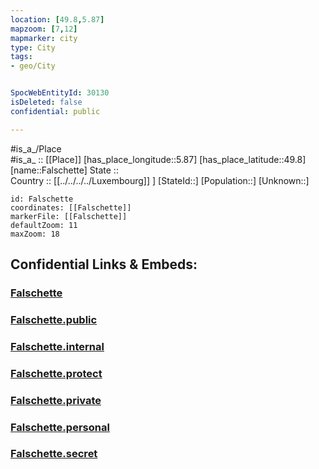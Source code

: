 ```yaml
---
location: [49.8,5.87] 
mapzoom: [7,12] 
mapmarker: city 
type: City
tags:
- geo/City


SpocWebEntityId: 30130
isDeleted: false
confidential: public

---
```

#is_a_/Place  
#is_a_ :: [[Place]] 
[has_place_longitude::5.87] 
[has_place_latitude::49.8] 
[name::Falschette] 
State ::  
Country :: [[../../../../Luxembourg]] ] 
[StateId::] 
[Population::] 
[Unknown::] 


```leaflet
id: Falschette
coordinates: [[Falschette]] 
markerFile: [[Falschette]] 
defaultZoom: 11 
maxZoom: 18
```


## Confidential Links & Embeds: 

### [Falschette](/_Standards/Earth/Continent/Europe/Europe~West/Luxembourg/Districts~Luxembourg/Diekirch/City/Falschette.md) 

### [Falschette.public](/_public/Earth/Continent/Europe/Europe~West/Luxembourg/Districts~Luxembourg/Diekirch/City/Falschette.public.md) 

### [Falschette.internal](/_internal/Earth/Continent/Europe/Europe~West/Luxembourg/Districts~Luxembourg/Diekirch/City/Falschette.internal.md) 

### [Falschette.protect](/_protect/Earth/Continent/Europe/Europe~West/Luxembourg/Districts~Luxembourg/Diekirch/City/Falschette.protect.md) 

### [Falschette.private](/_private/Earth/Continent/Europe/Europe~West/Luxembourg/Districts~Luxembourg/Diekirch/City/Falschette.private.md) 

### [Falschette.personal](/_personal/Earth/Continent/Europe/Europe~West/Luxembourg/Districts~Luxembourg/Diekirch/City/Falschette.personal.md) 

### [Falschette.secret](/_secret/Earth/Continent/Europe/Europe~West/Luxembourg/Districts~Luxembourg/Diekirch/City/Falschette.secret.md)

